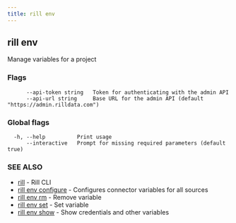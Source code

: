 ```yaml
---
title: rill env
---
```

## rill env

Manage variables for a project

### Flags

```
      --api-token string   Token for authenticating with the admin API
      --api-url string     Base URL for the admin API (default "https://admin.rilldata.com")
```

### Global flags

```
  -h, --help          Print usage
      --interactive   Prompt for missing required parameters (default true)
```

### SEE ALSO

* [rill](../cli.md)	 - Rill CLI
* [rill env configure](configure.md)	 - Configures connector variables for all sources
* [rill env rm](rm.md)	 - Remove variable
* [rill env set](set.md)	 - Set variable
* [rill env show](show.md)	 - Show credentials and other variables

